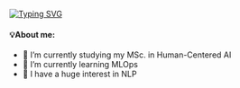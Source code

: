 
[![Typing SVG](https://readme-typing-svg.herokuapp.com?font=Fira+Sans+Condensed&size=16&duration=6000&pause=1000&color=C22DF7&center=true&vCenter=true&width=431&height=30&lines=Hi+there%2C+I'm+Luc%C3%ADa.+Welcome+to+my+github+%F0%9F%8D%93)](https://git.io/typing-svg)


#### 💡About me: 
- 🔭 I’m currently studying my MSc. in Human-Centered AI 
- 🌱 I’m currently learning MLOps 
- 🎯 I have a huge interest in NLP 
